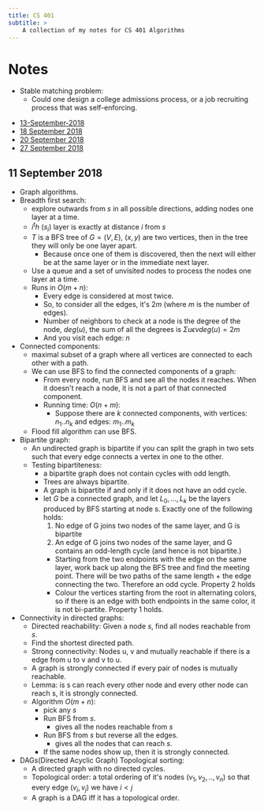 ```yaml
---
title: CS 401
subtitle: >
    A collection of my notes for CS 401 Algorithms
---
```


# Notes
* Stable matching problem:
    * Could one design a college admissions process, or a job recruiting process that was self-enforcing.

- [13-September-2018](13-September-2018)
- [18 September 2018](18-September-2018)
- [20 September 2018](20-September-2018)
- [27 September 2018](27-September-2018)

## 11 September 2018
* Graph algorithms.
* Breadth first search:
    * explore outwards from $s$ in all possible directions, adding nodes one layer at a time.
    * $i^th$ ($s_i$) layer is exactly at distance $i$ from $s$
    * $T$ is a BFS tree of $G = (V,E)$, $(x, y)$ are two vertices, then in the tree they will only be one layer apart.
        * Because once one of them is discovered, then the next will either be at the same layer or in the immediate next layer.
    * Use a queue and a set of unvisited nodes to process the nodes one layer at a time.
    * Runs in $O(m + n)$:
        * Every edge is considered at most twice.
        * So, to consider all the edges, it's $2m$ (where $m$ is the number of edges).
        * Number of neighbors to check at a node is the degree of the node, $deg(u)$, the sum of all the degrees is $\Sigma{u\epsilon{v}}deg(u) = 2m$
        * And you visit each edge: $n$
* Connected components:
    * maximal subset of a graph where all vertices are connected to each other with a path.
    * We can use BFS to find the connected components of a graph:
        * From every node, run BFS and see all the nodes it reaches. When it doesn't reach a node, it is not a part of that connected component.
        * Running time: $O(n + m)$:
            * Suppose there are $k$ connected components, with vertices: $n_1 .. n_k$  and edges: $m_1 .. m_k$
    * Flood fill algorithm can use BFS.
* Bipartite graph:
    * An undirected graph is bipartite if you can split the graph in two sets such that every edge connects a vertex in one to the other.
    * Testing bipartiteness:
        * a bipartite graph does not contain cycles with odd length.
        * Trees are always bipartite.
        * A graph is bipartite if and only if it does not have an odd cycle.
        * let $G$ be a connected graph, and let $L_0, ..., L_k$ be the layers produced by BFS starting at node s. Exactly one of the following holds:
            1. No edge of G joins two nodes of the same layer, and G is bipartite
            2. An edge of G joins two nodes of the same layer, and G contains an odd-length cycle (and hence is not bipartite.)
            * Starting from the two endpoints with the edge on the same layer, work back up along the BFS tree and find the meeting point. There will be two paths of the same length + the edge connecting the two. Therefore an odd cycle. Property 2 holds
            * Colour the vertices starting from the root in alternating colors, so if there is an edge with both endpoints in the same color, it is not bi-partite. Property 1 holds.
* Connectivity in directed graphs:
    * Directed reachability: Given a node $s$, find all nodes reachable from $s$.
    * Find the shortest directed path.
    * Strong connectivity: Nodes u, v and mutually reachable if there is a edge from u to v and v to u.
    * A graph is strongly connected if every pair of nodes is mutually reachable.
    * Lemma: is s can reach every other node and every other node can reach s, it is strongly connected.
    * Algorithm $O(m + n)$:
        * pick any $s$
        * Run BFS from $s$.
            * gives all the nodes reachable from $s$
        * Run BFS from $s$ but reverse all the edges.
            * gives all the nodes that can reach $s$.
        * If the same nodes show up, then it is strongly connected.
* DAGs(Directed Acyclic Graph) Topological sorting:
    * A directed graph with no directed cycles.
    * Topological order: a total ordering of it's nodes $(v_1, v_2, .., v_n)$ so that every edge $(v_i, v_j)$ we have $i < j$
    * A graph is a DAG iff it has a topological order.
